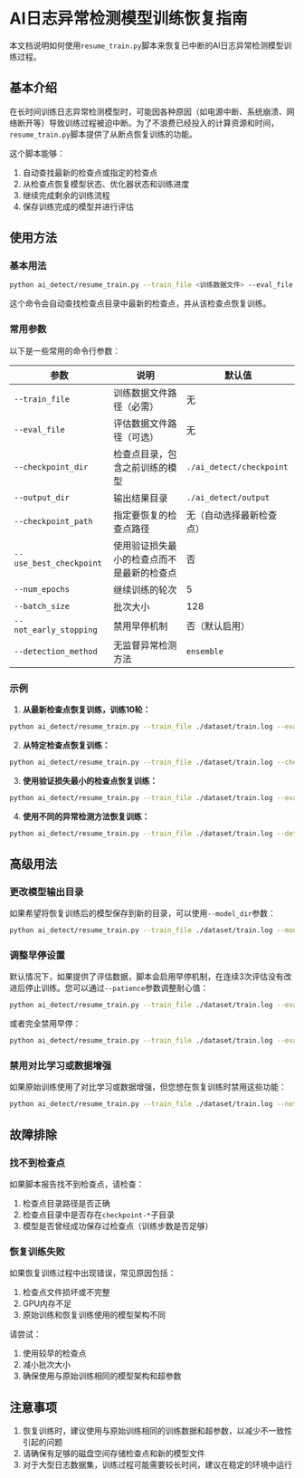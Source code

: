 # AI日志异常检测模型训练恢复指南

本文档说明如何使用`resume_train.py`脚本来恢复已中断的AI日志异常检测模型训练过程。

## 基本介绍

在长时间训练日志异常检测模型时，可能因各种原因（如电源中断、系统崩溃、网络断开等）导致训练过程被迫中断。为了不浪费已经投入的计算资源和时间，`resume_train.py`脚本提供了从断点恢复训练的功能。

这个脚本能够：
1. 自动查找最新的检查点或指定的检查点
2. 从检查点恢复模型状态、优化器状态和训练进度
3. 继续完成剩余的训练流程
4. 保存训练完成的模型并进行评估

## 使用方法

### 基本用法

```bash
python ai_detect/resume_train.py --train_file <训练数据文件> --eval_file <评估数据文件> --checkpoint_dir <检查点目录>
```

这个命令会自动查找检查点目录中最新的检查点，并从该检查点恢复训练。

### 常用参数

以下是一些常用的命令行参数：

| 参数 | 说明 | 默认值 |
| ---- | ---- | ---- |
| `--train_file` | 训练数据文件路径（必需） | 无 |
| `--eval_file` | 评估数据文件路径（可选） | 无 |
| `--checkpoint_dir` | 检查点目录，包含之前训练的模型 | `./ai_detect/checkpoint` |
| `--output_dir` | 输出结果目录 | `./ai_detect/output` |
| `--checkpoint_path` | 指定要恢复的检查点路径 | 无（自动选择最新检查点） |
| `--use_best_checkpoint` | 使用验证损失最小的检查点而不是最新的检查点 | 否 |
| `--num_epochs` | 继续训练的轮次 | 5 |
| `--batch_size` | 批次大小 | 128 |
| `--not_early_stopping` | 禁用早停机制 | 否（默认启用） |
| `--detection_method` | 无监督异常检测方法 | `ensemble` |

### 示例

1. **从最新检查点恢复训练，训练10轮：**

```bash
python ai_detect/resume_train.py --train_file ./dataset/train.log --eval_file ./dataset/eval.log --num_epochs 10
```

2. **从特定检查点恢复训练：**

```bash
python ai_detect/resume_train.py --train_file ./dataset/train.log --checkpoint_path ./ai_detect/checkpoint/checkpoint-1000
```

3. **使用验证损失最小的检查点恢复训练：**

```bash
python ai_detect/resume_train.py --train_file ./dataset/train.log --eval_file ./dataset/eval.log --use_best_checkpoint
```

4. **使用不同的异常检测方法恢复训练：**

```bash
python ai_detect/resume_train.py --train_file ./dataset/train.log --detection_method knn
```

## 高级用法

### 更改模型输出目录

如果希望将恢复训练后的模型保存到新的目录，可以使用`--model_dir`参数：

```bash
python ai_detect/resume_train.py --train_file ./dataset/train.log --model_dir ./ai_detect/new_model
```

### 调整早停设置

默认情况下，如果提供了评估数据，脚本会启用早停机制，在连续3次评估没有改进后停止训练。您可以通过`--patience`参数调整耐心值：

```bash
python ai_detect/resume_train.py --train_file ./dataset/train.log --eval_file ./dataset/eval.log --patience 5
```

或者完全禁用早停：

```bash
python ai_detect/resume_train.py --train_file ./dataset/train.log --eval_file ./dataset/eval.log --not_early_stopping
```

### 禁用对比学习或数据增强

如果原始训练使用了对比学习或数据增强，但您想在恢复训练时禁用这些功能：

```bash
python ai_detect/resume_train.py --train_file ./dataset/train.log --not_use_contrastive --not_use_augmentation
```

## 故障排除

### 找不到检查点

如果脚本报告找不到检查点，请检查：
1. 检查点目录路径是否正确
2. 检查点目录中是否存在`checkpoint-*`子目录
3. 模型是否曾经成功保存过检查点（训练步数是否足够）

### 恢复训练失败

如果恢复训练过程中出现错误，常见原因包括：
1. 检查点文件损坏或不完整
2. GPU内存不足
3. 原始训练和恢复训练使用的模型架构不同

请尝试：
1. 使用较早的检查点
2. 减小批次大小
3. 确保使用与原始训练相同的模型架构和超参数

## 注意事项

1. 恢复训练时，建议使用与原始训练相同的训练数据和超参数，以减少不一致性引起的问题
2. 请确保有足够的磁盘空间存储检查点和新的模型文件
3. 对于大型日志数据集，训练过程可能需要较长时间，建议在稳定的环境中运行 